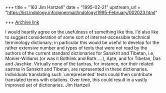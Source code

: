 +++
title = "163 Jim Hartzell"
date = "1995-02-21"
upstream_url = "https://list.indology.info/pipermail/indology/1995-February/002023.html"

+++
[Archive link](https://list.indology.info/pipermail/indology/1995-February/002023.html)

I would heartily agree on the usefulness of something like this.  I'd also
like to suggest consideration of some sort of internet-accessible
technical terminology dictionary;  in particular this would be useful
to develop for the rather extensive number and types of texts that were
not read by the authors of the current standard dictionaries for Sanskrit
and Tibetan, i.e, Monier-Williams (or was it Bothlink and Roth.....),
 Apte, and for Tibetan, Das and Jaschke.  Virtually none of the tantras,
for instance, nor their related sastras in Sanskrit and Tibetan, are
represented in these dictionaries.  Individuals translating such 
`unrepresented' texts could then contribute translated terms with citations.
Over time, this could result in a vastly improved set of dictionaries.
Jim Hartzell





